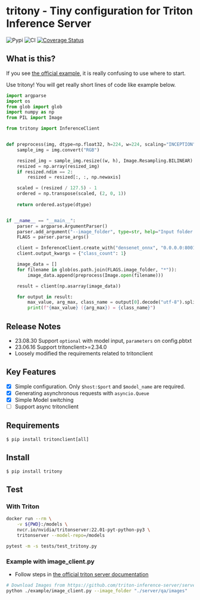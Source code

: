 # tritony - Tiny configuration for Triton Inference Server

![Pypi](https://badge.fury.io/py/tritony.svg)
![CI](https://github.com/rtzr/tritony/actions/workflows/pre-commit_pytest.yml/badge.svg)
[![Coverage Status](https://coveralls.io/repos/github/rtzr/tritony/badge.svg?branch=main)](https://coveralls.io/github/rtzr/tritony?branch=main)

## What is this?

If you see [the official example](https://github.com/triton-inference-server/client/tree/main/src/python/examples), it is really confusing to use where to start.

Use tritony! You will get really short lines of code like example below.

```python
import argparse
import os
from glob import glob
import numpy as np
from PIL import Image

from tritony import InferenceClient


def preprocess(img, dtype=np.float32, h=224, w=224, scaling="INCEPTION"):
    sample_img = img.convert("RGB")

    resized_img = sample_img.resize((w, h), Image.Resampling.BILINEAR)
    resized = np.array(resized_img)
    if resized.ndim == 2:
        resized = resized[:, :, np.newaxis]

    scaled = (resized / 127.5) - 1
    ordered = np.transpose(scaled, (2, 0, 1))
    
    return ordered.astype(dtype)


if __name__ == "__main__":
    parser = argparse.ArgumentParser()
    parser.add_argument("--image_folder", type=str, help="Input folder.")
    FLAGS = parser.parse_args()

    client = InferenceClient.create_with("densenet_onnx", "0.0.0.0:8001", input_dims=3, protocol="grpc")
    client.output_kwargs = {"class_count": 1}

    image_data = []
    for filename in glob(os.path.join(FLAGS.image_folder, "*")):
        image_data.append(preprocess(Image.open(filename)))

    result = client(np.asarray(image_data))

    for output in result:
        max_value, arg_max, class_name = output[0].decode("utf-8").split(":")
        print(f"{max_value} ({arg_max}) = {class_name}")
```

## Release Notes

- 23.08.30 Support `optional` with model input, `parameters` on config.pbtxt
- 23.06.16 Support tritonclient>=2.34.0
- Loosely modified the requirements related to tritonclient


## Key Features

- [x] Simple configuration. Only `$host:$port` and `$model_name` are required.
- [x] Generating asynchronous requests with `asyncio.Queue`
- [x] Simple Model switching
- [ ] Support async tritonclient

## Requirements

    $ pip install tritonclient[all]

## Install

    $ pip install tritony

## Test

### With Triton

```bash
docker run --rm \
    -v ${PWD}:/models \
    nvcr.io/nvidia/tritonserver:22.01-pyt-python-py3 \
    tritonserver --model-repo=/models
```

```bash
pytest -m -s tests/test_tritony.py
```

### Example with image_client.py

- Follow steps
  in [the official triton server documentation](https://github.com/triton-inference-server/server#serve-a-model-in-3-easy-steps)

```bash
# Download Images from https://github.com/triton-inference-server/server.git
python ./example/image_client.py --image_folder "./server/qa/images"
```
